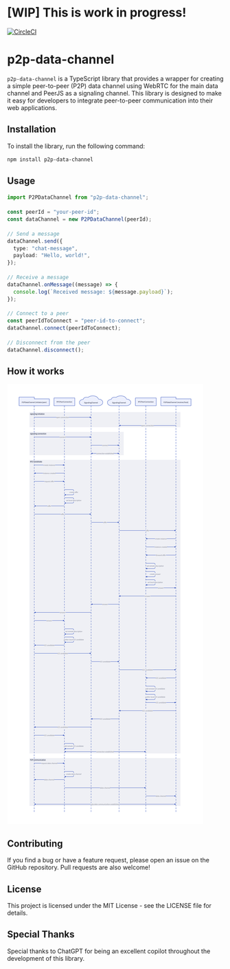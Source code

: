 # [WIP] This is work in progress!

[![CircleCI](https://dl.circleci.com/status-badge/img/gh/brennervaz/p2p-data-channel/tree/main.svg?style=svg)](https://dl.circleci.com/status-badge/redirect/gh/brennervaz/p2p-data-channel/tree/main)

# p2p-data-channel

`p2p-data-channel` is a TypeScript library that provides a wrapper for creating a simple peer-to-peer (P2P) data channel using WebRTC for the main data channel and PeerJS as a signaling channel. This library is designed to make it easy for developers to integrate peer-to-peer communication into their web applications.

## Installation

To install the library, run the following command:

```sh
npm install p2p-data-channel
```

## Usage

```typescript
import P2PDataChannel from "p2p-data-channel";

const peerId = "your-peer-id";
const dataChannel = new P2PDataChannel(peerId);

// Send a message
dataChannel.send({
  type: "chat-message",
  payload: "Hello, world!",
});

// Receive a message
dataChannel.onMessage((message) => {
  console.log(`Received message: ${message.payload}`);
});

// Connect to a peer
const peerIdToConnect = "peer-id-to-connect";
dataChannel.connect(peerIdToConnect);

// Disconnect from the peer
dataChannel.disconnect();
```

## How it works

![P2PDataChannel diagram](./docs/sequence.png)

## Contributing

If you find a bug or have a feature request, please open an issue on the GitHub repository. Pull requests are also welcome!

## License

This project is licensed under the MIT License - see the LICENSE file for details.

## Special Thanks

Special thanks to ChatGPT for being an excellent copilot throughout the development of this library.